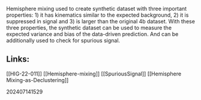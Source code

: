 Hemisphere mixing used to create synthetic dataset with three important properties: 1) it has kinematics similar to the expected background,  2) it is suppressed in signal and 3) is larger than the original 4b dataset. With these three properties, the synthetic dataset can be used to measure the expected variance and bias of the data-driven prediction. And can be additionally used to check for spurious signal.



## Links: 
[[HIG-22-011]]
[[Hemisphere-mixing]]
[[SpuriousSignal]]
[[Hemisphere Mixing-as-Declustering]]



202407141529

